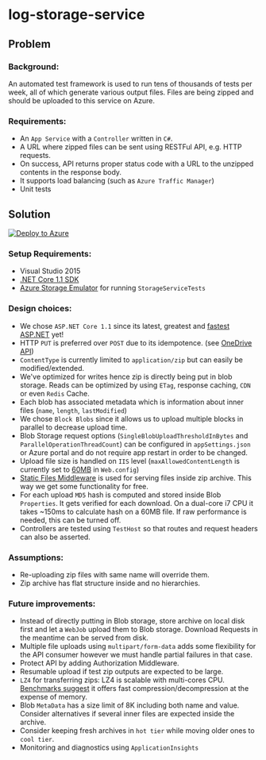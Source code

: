 # log-storage-service

## **Problem**

### Background: 
An automated test framework is used to run tens of thousands of tests per week, all of which generate various output files. Files are being zipped and should be uploaded to this service on Azure. 

### Requirements:
- An `App Service` with a `Controller` written in `C#`.  
- A URL where zipped files can be sent using RESTFul API, e.g. HTTP requests.  
- On success, API returns proper status code with a URL to the unzipped contents in the response body.  
- It supports load balancing (such as `Azure Traffic Manager`)
- Unit tests

## **Solution**
[![Deploy to Azure](http://azuredeploy.net/deploybutton.png)](https://azuredeploy.net/)

### Setup Requirements:
- Visual Studio 2015
- [.NET Core 1.1 SDK](https://www.microsoft.com/net/download/core#/current)
- [Azure Storage Emulator](https://docs.microsoft.com/en-us/azure/storage/storage-use-emulator) for running `StorageServiceTests`

### Design choices:
- We chose `ASP.NET Core 1.1` since its latest, greatest and [fastest ASP.NET](https://blogs.msdn.microsoft.com/webdev/2016/11/16/announcing-asp-net-core-1-1/) yet! 
- HTTP `PUT` is preferred over `POST` due to its idempotence. (see [OneDrive API](https://dev.onedrive.com/items/upload_put.htm))
- `ContentType` is currently limited to `application/zip` but can easily be modified/extended.
- We've optimized for writes hence zip is directly being put in blob storage. Reads can be optimized by using `ETag`, response caching, `CDN` or even `Redis` Cache.
- Each blob has associated metadata which is information about inner files (`name`, `length`, `lastModified`)
- We chose `Block Blobs` since it allows us to upload multiple blocks in parallel to decrease upload time.
- Blob Storage request options (`SingleBlobUploadThresholdInBytes` and `ParallelOperationThreadCount`) can be configured in `appSettings.json` or Azure portal and do not require app restart in order to be changed.
- Upload file size is handled on `IIS` level (`maxAllowedContentLength` is currently set to [60MB](https://docs.microsoft.com/en-us/azure/azure-subscription-service-limits#storage-limits) in `Web.config`)
- [Static Files Middleware](https://docs.microsoft.com/en-us/aspnet/core/fundamentals/static-files) is used for serving files inside zip archive. This way we get some functionality for free.
- For each upload `MD5` hash is computed and stored inside Blob `Properties`. It gets verified for each download. On a dual-core i7 CPU it takes ~150ms to calculate hash on a 60MB file. If raw performance is needed, this can be turned off.
- Controllers are tested using `TestHost` so that routes and request headers can also be asserted.

### Assumptions:
- Re-uploading zip files with same name will override them.
- Zip archive has flat structure inside and no hierarchies.

### Future improvements:
- Instead of directly putting in Blob storage, store archive on local disk first and let a `WebJob` upload them to Blob storage. Download Requests in the meantime can be served from disk.
- Multiple file uploads using `multipart/form-data` adds some flexibility for the API consumer however we must handle partial failures in that case.
- Protect API by adding Authorization Middleware.
- Resumable upload if test zip outputs are expected to be large.
- `LZ4` for transferring zips: LZ4 is scalable with multi-cores CPU. [Benchmarks suggest](http://catchchallenger.first-world.info/wiki/Quick_Benchmark:_Gzip_vs_Bzip2_vs_LZMA_vs_XZ_vs_LZ4_vs_LZO) it offers fast compression/decompression at the expense of memory.
- Blob `MetaData` has a size limit of 8K including both name and value. Consider alternatives if several inner files are expected inside the archive.
- Consider keeping fresh archives in `hot tier` while moving older ones to `cool tier`.
- Monitoring and diagnostics using `ApplicationInsights`